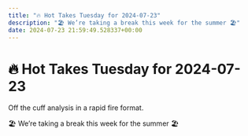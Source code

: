 ```yaml
---
title: "🔥 Hot Takes Tuesday for 2024-07-23"
description: "🏖️ We’re taking a break this week for the summer 🏖️"
date: 2024-07-23 21:59:49.528337+00:00
---
```


<!-- buttondown-editor-mode: plaintext --><h1><span style="color: rgb(0, 0, 0)">🔥 </span>Hot Takes Tuesday for 2024-07-23</h1><p>Off the cuff analysis in a rapid fire format.</p><p>🏖️ <span>We’re taking a break this week for the summer 🏖️</span></p>
